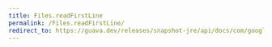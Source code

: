 ```yaml
---
title: Files.readFirstLine
permalink: /Files.readFirstLine/
redirect_to: https://guava.dev/releases/snapshot-jre/api/docs/com/google/common/io/Files.html#readFirstLine-java.io.File-java.nio.charset.Charset-
---
```

